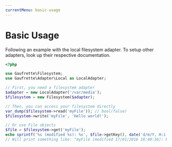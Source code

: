 ```yaml
---
currentMenu: basic-usage
---
```


# Basic Usage

Following an example with the local filesystem adapter. To setup other adapters, look up their respective documentation.

```php
<?php

use Gaufrette\Filesystem;
use Gaufrette\Adapter\Local as LocalAdapter;

// First, you need a filesystem adapter
$adapter = new LocalAdapter('/var/media');
$filesystem = new Filesystem($adapter);

// Then, you can access your filesystem directly
var_dump($filesystem->read('myFile')); // bool(false)
$filesystem->write('myFile', 'Hello world!');

// Or use File objects
$file = $filesystem->get('myFile');
echo sprintf('%s (modified %s): %s', $file->getKey(), date('d/m/Y, H:i:s', $file->getMtime()), $file->getContent());
// Will print something like: "myFile (modified 17/01/2016 18:40:36): Hello world!"
```
